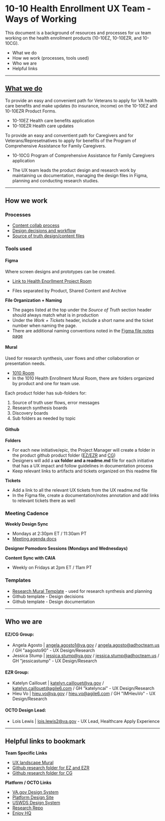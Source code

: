 # 10-10 Health Enrollment UX Team - Ways of Working


This document is a background of resources and processes for ux team working on the health enrollment products (10-10EZ, 10-10EZR, and 10-10CG).

- What we do
- How we work (processes, tools used)
- Who we are
- Helpful links

----

## [What we do](#whatwedo)

To provide an easy and convenient path for Veterans to apply for VA health care benefits and make updates (to insurance, income) on the 10-10EZ and 10-10EZR Product Forms.
- 10-10EZ Health care benefits application
- 10-10EZR Health care updates

To provide an easy and conventient path for Caregivers and for Veterans/Represetnatives to apply for benefits of the Program of Comprehensive Assistance for Family Caregivers.
- 10-10CG Program of Comprehensive Assistance for Family Caregivers application


- The UX team leads the product design and research work by maintaining ux documentation, managing the design files in Figma, planning and conducting research studies. 
  
---

## How we work 


### Processes

- [Content collab process](https://github.com/department-of-veterans-affairs/va.gov-team/blob/master/products/health-care/application/va-application/ux-team/process-content-collab.md)
- [Design decisions and workflow](https://github.com/department-of-veterans-affairs/va.gov-team/blob/master/products/health-care/application/va-application/ux-team/process-workflow.md)
- [Source of truth design/content files](https://github.com/department-of-veterans-affairs/va.gov-team/blob/master/products/health-care/application/va-application/ux-team/process-source-of-truth.md)


### Tools used


#### Figma 
Where screen designs and prototypes can be created.   
- [Link to Health Enorllment Project Room](https://www.figma.com/files/team/1278375444205744118/project/175597680/Healthcare-Benefits-Applications?fuid=1070808939264105970)

- Files separated by Product, Shared Content and Archive

**File Organization + Naming**
- The pages listed at the top under the _Source of Truth_ section header should always match what is in production
- Under the _Work + Tickets_ header, include a short name and the ticket number when naming the page.
- There are additional naming conventions noted in the [Figma file notes page](https://www.figma.com/design/UljiHam46o5DItC5iDgmPd/10-10EZ?node-id=3347-33475&t=gfTdB6dw3usNzHme-0)

#### Mural 
Used for research synthesis, user flows and other collaboration or presentation needs. 

- [1010 Room](https://app.mural.co/invitation/room/1670613238628?code=a67c337f0cd645d18b1b99d77f3743e1&sender=uadf1ed7fe7c76f0914967329)
- In the 1010 Health Enrollment Mural Room, there are folders organized by product and one for team use.

Each product folder has sub-folders for:
1. Source of truth user flows, error messages
2. Research synthesis boards
3. Discovery boards
4. Sub folders as needed by topic


#### Github 

**Folders**
- For each new initiative/epic, the Project Manager will create a folder in the product github product folder ([EZ/EZR](https://github.com/department-of-veterans-affairs/va.gov-team/tree/master/products/health-care/application/va-application) and [CG](https://github.com/department-of-veterans-affairs/va.gov-team/tree/master/products/caregivers))
- Designers will add a **ux folder and a readme.md** file for each initiative that has a UX impact and follow guidelines in documentation process
- Keep relevant links to artifacts and tickets organized on this readme file


**Tickets**
- Add a link to all the relevant UX tickets from the UX readme.md file
- In the Figma file, create a documentation/notes annotation and add links to relevant tickets there as well



### Meeting Cadence

**Weekly Design Sync**

- Mondays at 2:30pm ET / 11:30am PT
- [Meeting agenda docs](https://github.com/department-of-veterans-affairs/va.gov-team/blob/master/products/health-care/application/va-application/ux-team/design-weekly-sync-agenda.md)


**Designer Pomodoro Sessions (Mondays and Wednesdays)**

  

**Content Sync with CAIA** 
- Weekly on Fridays at 2pm ET / 11am PT




### Templates

- [Research Mural Template](https://app.mural.co/t/departmentofveteransaffairs9999/m/departmentofveteransaffairs9999/1696943969535/ebeb7ce2f9bb547e6652d68ee6dd2e8b8f3fb55e?sender=uadf1ed7fe7c76f0914967329) - used for research synthesis and planning
- Github template - Design decisions
- Github template - Design documentation


---



## Who we are

#### EZ/CG Group:
- Angela Agosto | angela.agosto1@va.gov / angela.agosto@adhocteam.us / GH "aagosto90" - UX Design/Research
- Jessica Stump | jessica.stump@va.gov / jessica.stump@adhocteam.us / GH "jessicastump" - UX Design/Research

#### EZR Group: 
- Katelyn Caillouet | katelyn.caillouet@va.gov / katelyn.caillouet@agile6.com / GH "katelyncai" - UX Design/Research
- Hieu Vo | hieu.vo@va.gov / hieu.vo@agile6.com / GH "IMHieuVo" - UX Design/Research

#### OCTO Design Lead:
- Lois Lewis | lois.lewis2@va.gov - UX Lead, Healthcare Apply Experience


---

## Helpful links to bookmark 

**Team Specific Links**
- [UX landscape Mural](https://app.mural.co/t/departmentofveteransaffairs9999/m/departmentofveteransaffairs9999/1697039977149/b8a5ea90748703093cdcb405b84463e515cfea2a?sender=uadf1ed7fe7c76f0914967329)
- [Github research folder for EZ and EZR](https://github.com/department-of-veterans-affairs/va.gov-team/tree/master/products/health-care/application/va-application/research)
- [Github research folder for CG](https://github.com/department-of-veterans-affairs/va.gov-team/tree/master/products/caregivers/research)


**Platform / OCTO Links**
- [VA.gov Design System](https://design.va.gov/)
- [Platform Design Site](https://depo-platform-documentation.scrollhelp.site/research-design/design-at-va)
- [USWDS Design System](https://designsystem.digital.gov/)
- [Research Repo](https://github.com/department-of-veterans-affairs/va.gov-research-repository/projects/1)
- [Enjoy HQ](https://app.enjoyhq.com/projects/Pd9aMMgoW/plan)

